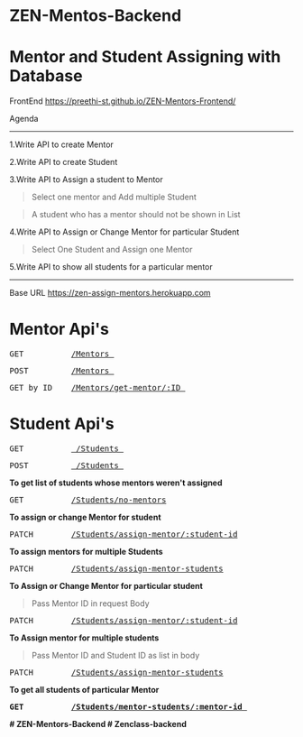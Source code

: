 # ZEN-Mentos-Backend

# Mentor and Student Assigning with Database

FrontEnd  https://preethi-st.github.io/ZEN-Mentors-Frontend/

Agenda

----------------------------------------------------------------------------------------------

1.Write API to create Mentor

2.Write API to create Student

3.Write API to Assign a student to Mentor
   > Select one mentor and Add multiple Student
   
   > A student who has a mentor should not be shown in List

4.Write API to Assign or Change Mentor for particular Student
   > Select One Student and Assign one Mentor
   
5.Write API to show all students for a particular mentor

--------------------------------------------------------------------------------------------------

Base URL https://zen-assign-mentors.herokuapp.com

# Mentor Api's

<pre>GET          <a href="https://zen-assign-mentors.herokuapp.com/Mentors">/Mentors </a></pre>

<pre>POST         <a href="https://zen-assign-mentors.herokuapp.com/Mentors">/Mentors </a></pre>

<pre>GET by ID    <a href="https://zen-assign-mentors.herokuapp.com/Mentors/get-mentor/60e7f4acd5ff5342a06652dd">/Mentors/get-mentor/:ID </a></pre>

# Student Api's

<pre>GET          <a href="https://zen-assign-mentors.herokuapp.com/Students"> /Students </a></pre>

<pre>POST         <a href="https://zen-assign-mentors.herokuapp.com/Students"> /Students </a></pre>

<b>To get list of students whose mentors weren't assigned </b>

<pre>GET          <a href="https://zen-assign-mentors.herokuapp.com/Students/no-mentors">/Students/no-mentors</a></pre>

<b>To assign or change Mentor for student</b>

<pre>PATCH        <a href="https://zen-assign-mentors.herokuapp.com/Students/assign-mentor/60e5dc9da2d09d6d581b7058">/Students/assign-mentor/:student-id</a></pre>

<b> To assign mentors for multiple Students </b>

<pre>PATCH        <a href="https://zen-assign-mentors.herokuapp.com/Students/assign-mentor-students">/Students/assign-mentor-students</a></pre>

<b> To Assign or Change Mentor for particular student </b>
  > Pass Mentor ID in request Body

<pre>PATCH        <a href="https://zen-assign-mentors.herokuapp.com/Students/assign-mentor/60e5dc9da2d09d6d581b7058">/Students/assign-mentor/:student-id</a> </pre>

<b> To Assign mentor for multiple students </b>
  > Pass Mentor ID and Student ID as list in body
 
<pre>PATCH        <a href="https://zen-assign-mentors.herokuapp.com/Students/assign-mentor-students">/Students/assign-mentor-students</a> </pre>

<b> To get all students of particular Mentor

<pre>GET          <a href="https://zen-assign-mentors.herokuapp.com/Students/mentor-students/60e7f4acd5ff5342a06652dd">/Students/mentor-students/:mentor-id </a></pre>
 






#   Z E N - M e n t o r s - B a c k e n d  
 #   Z e n c l a s s - b a c k e n d  
 